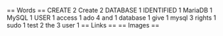 == Words ==
CREATE 2
Create 2
DATABASE 1
IDENTIFIED 1
MariaDB 1
MySQL 1
USER 1
access 1
ado 4
and 1
database 1
give 1
mysql 3
rights 1
sudo 1
test 2
the 3
user 1
== Links ==
== Images ==
